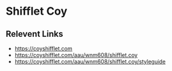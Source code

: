 # Shifflet Coy

## Relevent Links
- https://coyshifflet.com
- https://coyshifflet.com/aau/wnm608/shifflet.coy
- https://coyshifflet.com/aau/wnm608/shifflet.coy/styleguide
